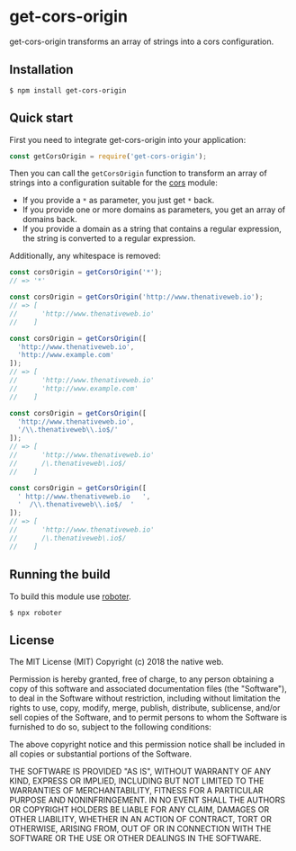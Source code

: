 # get-cors-origin

get-cors-origin transforms an array of strings into a cors configuration.

## Installation

```shell
$ npm install get-cors-origin
```

## Quick start

First you need to integrate get-cors-origin into your application:

```javascript
const getCorsOrigin = require('get-cors-origin');
```

Then you can call the `getCorsOrigin` function to transform an array of strings into a configuration suitable for the [cors](https://www.npmjs.com/package/cors) module:

- If you provide a `*` as parameter, you just get `*` back.
- If you provide one or more domains as parameters, you get an array of domains back.
- If you provide a domain as a string that contains a regular expression, the string is converted to a regular expression.

Additionally, any whitespace is removed:

```javascript
const corsOrigin = getCorsOrigin('*');
// => '*'

const corsOrigin = getCorsOrigin('http://www.thenativeweb.io');
// => [
//      'http://www.thenativeweb.io'
//    ]

const corsOrigin = getCorsOrigin([
  'http://www.thenativeweb.io',
  'http://www.example.com'
]);
// => [
//      'http://www.thenativeweb.io'
//      'http://www.example.com'
//    ]

const corsOrigin = getCorsOrigin([
  'http://www.thenativeweb.io',
  '/\\.thenativeweb\\.io$/'
]);
// => [
//      'http://www.thenativeweb.io'
//      /\.thenativeweb\.io$/
//    ]

const corsOrigin = getCorsOrigin([
  ' http://www.thenativeweb.io   ',
  '  /\\.thenativeweb\\.io$/  '
]);
// => [
//      'http://www.thenativeweb.io'
//      /\.thenativeweb\.io$/
//    ]
```

## Running the build

To build this module use [roboter](https://www.npmjs.com/package/roboter).

```shell
$ npx roboter
```

## License

The MIT License (MIT)
Copyright (c) 2018 the native web.

Permission is hereby granted, free of charge, to any person obtaining a copy of this software and associated documentation files (the "Software"), to deal in the Software without restriction, including without limitation the rights to use, copy, modify, merge, publish, distribute, sublicense, and/or sell copies of the Software, and to permit persons to whom the Software is furnished to do so, subject to the following conditions:

The above copyright notice and this permission notice shall be included in all copies or substantial portions of the Software.

THE SOFTWARE IS PROVIDED "AS IS", WITHOUT WARRANTY OF ANY KIND, EXPRESS OR IMPLIED, INCLUDING BUT NOT LIMITED TO THE WARRANTIES OF MERCHANTABILITY, FITNESS FOR A PARTICULAR PURPOSE AND NONINFRINGEMENT. IN NO EVENT SHALL THE AUTHORS OR COPYRIGHT HOLDERS BE LIABLE FOR ANY CLAIM, DAMAGES OR OTHER LIABILITY, WHETHER IN AN ACTION OF CONTRACT, TORT OR OTHERWISE, ARISING FROM, OUT OF OR IN CONNECTION WITH THE SOFTWARE OR THE USE OR OTHER DEALINGS IN THE SOFTWARE.
